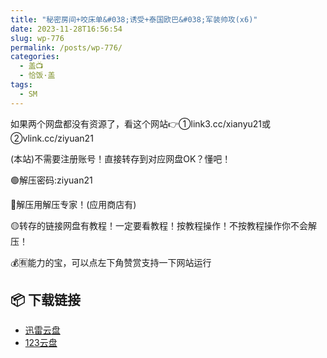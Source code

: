 ```yaml
---
title: "秘密房间+咬床单&#038;诱受+泰国欧巴&#038;军装帅攻(x6)"
date: 2023-11-28T16:56:54
slug: wp-776
permalink: /posts/wp-776/
categories:
  - 盖📺
  - 恰饭·盖
tags:
  - SM
---
```


如果两个网盘都没有资源了，看这个网站👉①link3.cc/xianyu21或②vlink.cc/ziyuan21

(本站)不需要注册账号！直接转存到对应网盘OK？懂吧！

🟢解压密码:ziyuan21

🔵解压用解压专家！(应用商店有)

🟡转存的链接网盘有教程！一定要看教程！按教程操作！不按教程操作你不会解压！

💰🈶能力的宝，可以点左下角赞赏支持一下网站运行

## 📦 下载链接
- [迅雷云盘](https://blziyuan21.com/pay-download/776?key=aea1e27658&down_id=0)
- [123云盘](https://blziyuan21.com/pay-download/776?key=aea1e27658&down_id=1)

